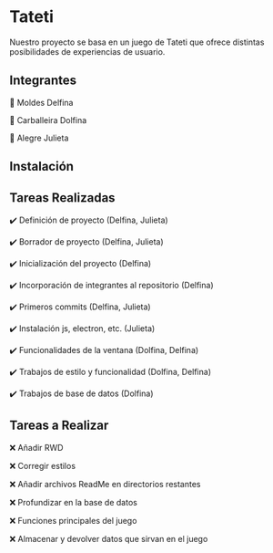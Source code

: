 # Tateti
Nuestro proyecto se basa en un juego de Tateti que ofrece distintas posibilidades de experiencias de usuario.

## Integrantes  
👥 Moldes Delfina

👥 Carballeira Dolfina

👥 Alegre Julieta

## Instalación 


## Tareas Realizadas 
✔️ Definición de proyecto (Delfina, Julieta)

✔️ Borrador de proyecto (Delfina, Julieta)

✔️ Inicialización del proyecto (Delfina)

✔️ Incorporación de integrantes al repositorio (Delfina)

✔️ Primeros commits (Delfina, Julieta)

✔️ Instalación js, electron, etc. (Julieta)

✔️ Funcionalidades de la ventana (Dolfina, Delfina)

✔️ Trabajos de estilo y funcionalidad (Dolfina, Delfina)

✔️ Trabajos de base de datos (Dolfina)

## Tareas a Realizar 
❌ Añadir RWD

❌ Corregir estilos

❌ Añadir archivos ReadMe en directorios restantes

❌ Profundizar en la base de datos

❌ Funciones principales del juego

❌ Almacenar y devolver datos que sirvan en el juego
